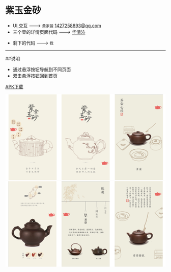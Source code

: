 # 紫玉金砂

- UI,交互 ---> `黄家骏`  <1427258893@qq.com>
- 三个壶的详情页面代码 ---> [华清沁](https://github.com/ferhua>)
+ 剩下的代码 ---> `我`

---

##说明
* 通过悬浮按钮导航到不同页面
* 双击悬浮按钮回到首页

[APK下载](https://github.com/Envl/Boccaro/blob/master/Boccaro.apk)

![](https://github.com/Envl/Boccaro/blob/master/INTRO_PICS/B.png)
![](https://github.com/Envl/Boccaro/blob/master/INTRO_PICS/A.png)
